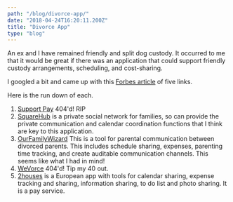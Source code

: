 ```yaml
---
path: "/blog/divorce-app/"
date: "2018-04-24T16:20:11.200Z"
title: "Divorce App"
type: "blog"
---
```


An ex and I have remained friendly and split dog custody. It occurred to me that it would be great if there was an application that could support friendly custody arrangements, scheduling, and cost-sharing. 

I googled a bit and came up with this [Forbes article](https://www.forbes.com/sites/emmajohnson/2015/07/26/5-apps-to-make-divorce-easier/#4b094b23119f) of five links.

Here is the run down of each.

1. [Support Pay](https://www.forbes.com/SupportPay.com) 404'd! RIP
2. [SquareHub](http://squarehub.com/) is a private social network for families, so can provide the private communication and calendar coordination functions that I think are key to this application.
3. [OurFamilyWizard](https://www.ourfamilywizard.com/) This is a tool for parental communication between divorced parents. This includes schedule sharing, expenses, parenting time tracking, and create auditable communication channels. This seems like what I had in mind!
4. [WeVorce](https://www.forbes.com/wevorce.com) 404'd! Tip my 40 out.
5. [2houses](https://www.2houses.com/en/) is a European app with tools for calendar sharing, expense tracking and sharing, information sharing, to do list and photo sharing. It is a pay service.

